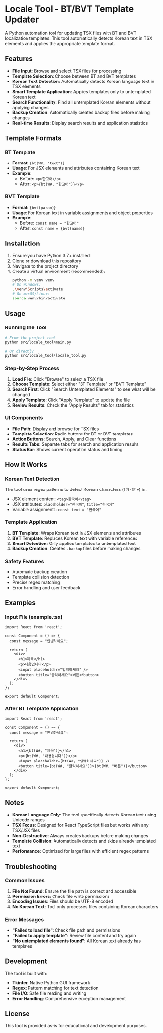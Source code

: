 # Locale Tool - BT/BVT Template Updater

A Python automation tool for updating TSX files with BT and BVT localization templates. This tool automatically detects Korean text in TSX elements and applies the appropriate template format.

## Features

- **File Input**: Browse and select TSX files for processing
- **Template Selection**: Choose between BT and BVT templates
- **Korean Text Detection**: Automatically detects Korean language text in TSX elements
- **Smart Template Application**: Applies templates only to untemplated Korean text
- **Search Functionality**: Find all untemplated Korean elements without applying changes
- **Backup Creation**: Automatically creates backup files before making changes
- **Real-time Results**: Display search results and application statistics

## Template Formats

### BT Template
- **Format**: `{bt(W#, "text")}`
- **Usage**: For JSX elements and attributes containing Korean text
- **Example**: 
  - Before: `<p>한고어</p>`
  - After: `<p>{bt(W#, "한고어")}</p>`

### BVT Template
- **Format**: `{bvt(param)}`
- **Usage**: For Korean text in variable assignments and object properties
- **Example**:
  - Before: `const name = "한고어"`
  - After: `const name = {bvt(name)}`

## Installation

1. Ensure you have Python 3.7+ installed
2. Clone or download this repository
3. Navigate to the project directory
4. Create a virtual environment (recommended):
   ```bash
   python -m venv venv
   # On Windows:
   .\venv\Scripts\activate
   # On macOS/Linux:
   source venv/bin/activate
   ```

## Usage

### Running the Tool

```bash
# From the project root
python src/locale_tool/main.py

# Or directly
python src/locale_tool/locale_tool.py
```

### Step-by-Step Process

1. **Load File**: Click "Browse" to select a TSX file
2. **Choose Template**: Select either "BT Template" or "BVT Template"
3. **Search First**: Click "Search Untemplated Elements" to see what will be changed
4. **Apply Template**: Click "Apply Template" to update the file
5. **Review Results**: Check the "Apply Results" tab for statistics

### UI Components

- **File Path**: Display and browse for TSX files
- **Template Selection**: Radio buttons for BT or BVT templates
- **Action Buttons**: Search, Apply, and Clear functions
- **Results Tabs**: Separate tabs for search and application results
- **Status Bar**: Shows current operation status and timing

## How It Works

### Korean Text Detection
The tool uses regex patterns to detect Korean characters (`[가-힣]+`) in:
- JSX element content: `<tag>한국어</tag>`
- JSX attributes: `placeholder="한국어"`, `title="한국어"`
- Variable assignments: `const text = "한국어"`

### Template Application
1. **BT Template**: Wraps Korean text in JSX elements and attributes
2. **BVT Template**: Replaces Korean text with variable references
3. **Smart Detection**: Only applies templates to untemplated text
4. **Backup Creation**: Creates `.backup` files before making changes

### Safety Features
- Automatic backup creation
- Template collision detection
- Precise regex matching
- Error handling and user feedback

## Examples

### Input File (example.tsx)
```tsx
import React from 'react';

const Component = () => {
  const message = "안녕하세요";
  
  return (
    <div>
      <h1>제목</h1>
      <p>내용입니다</p>
      <input placeholder="입력하세요" />
      <button title="클릭하세요">버튼</button>
    </div>
  );
};

export default Component;
```

### After BT Template Application
```tsx
import React from 'react';

const Component = () => {
  const message = "안녕하세요";
  
  return (
    <div>
      <h1>{bt(W#, "제목")}</h1>
      <p>{bt(W#, "내용입니다")}</p>
      <input placeholder={bt(W#, "입력하세요")} />
      <button title={bt(W#, "클릭하세요")}>{bt(W#, "버튼")}</button>
    </div>
  );
};

export default Component;
```

## Notes

- **Korean Language Only**: The tool specifically detects Korean text using Unicode ranges
- **TSX Focus**: Designed for React TypeScript files but works with any TSX/JSX files
- **Non-Destructive**: Always creates backups before making changes
- **Template Collision**: Automatically detects and skips already templated text
- **Performance**: Optimized for large files with efficient regex patterns

## Troubleshooting

### Common Issues
1. **File Not Found**: Ensure the file path is correct and accessible
2. **Permission Errors**: Check file write permissions
3. **Encoding Issues**: Files should be UTF-8 encoded
4. **No Korean Text**: Tool only processes files containing Korean characters

### Error Messages
- **"Failed to load file"**: Check file path and permissions
- **"Failed to apply template"**: Review file content and try again
- **"No untemplated elements found"**: All Korean text already has templates

## Development

The tool is built with:
- **Tkinter**: Native Python GUI framework
- **Regex**: Pattern matching for text detection
- **File I/O**: Safe file reading and writing
- **Error Handling**: Comprehensive exception management

## License

This tool is provided as-is for educational and development purposes.
